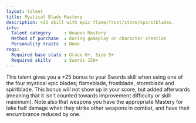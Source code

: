 ```yaml
---
layout: talent
title: Mystical Blade Mastery
description: +25 skill with epic flame/frost/storm/spiritblades.
info:
  Talent category     : Weapon Mastery
  Method of purchase  : During gameplay or character creation
  Personality traits  : None
reqs:
  Required base stats : Grace 6+, Size 5+
  Required skills     : Swords 150+
---
```


This talent gives you a +25 bonus to your Swords skill when using one of the
four mystical epic blades; flameblade, frostblade, stormblade and spiritblade.
This bonus will not show up in your score, but added afterwards (meaning that
it isn't counted towards improvement difficulty or skill maximum).  Note also
that weapons you have the appropriate Mastery for take half damage when they
strike other weapons in combat, and have their encumbrance reduced by one.
